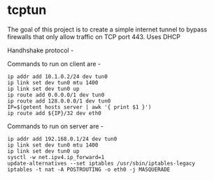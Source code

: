 # tcptun

The goal of this project is to create a simple internet tunnel to bypass firewalls that only allow traffic on TCP port 443. Uses DHCP

Handhshake protocol - 



Commands to run on client are - 
```
ip addr add 10.1.0.2/24 dev tun0
ip link set dev tun0 mtu 1400
ip link set dev tun0 up
ip route add 0.0.0.0/1 dev tun0
ip route add 128.0.0.0/1 dev tun0
IP=$(getent hosts server | awk '{ print $1 }')
ip route add ${IP}/32 dev eth0
```

Commands to run on server are -

```
ip addr add 192.168.0.1/24 dev tun0
ip link set dev tun0 mtu 1400
ip link set dev tun0 up
sysctl -w net.ipv4.ip_forward=1
update-alternatives --set iptables /usr/sbin/iptables-legacy
iptables -t nat -A POSTROUTING -o eth0 -j MASQUERADE
```